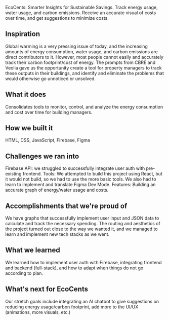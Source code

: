 EcoCents: Smarter Insights for Sustainable Savings.
Track energy usage, water usage, and carbon emissions. Receive an accurate visual of costs over time, and get suggestions to minimize costs.

## Inspiration
Global warming is a very pressing issue of today, and the increasing amounts of energy consumption, water usage, and carbon emissions are direct contributors to it. However, most people cannot easily and accurately track their carbon footprint/cost of energy. The prompts from CBRE and Veolia gave us the opportunity create a tool for property managers to track these outputs in their buildings, and identify and eliminate the problems that would otherwise go unnoticed or unsolved.

## What it does
Consolidates tools to monitor, control, and analyze the energy consumption and cost over time for building managers.

## How we built it
HTML, CSS, JavaScript, Firebase, Figma

## Challenges we ran into
Firebase API: we struggled to successfully integrate user auth with pre-existing frontend.
Tools: We attempted to build this project using React, but it would not build, so we had to use the more basic tools. We also had to learn to implement and translate Figma Dev Mode.
Features: Building an accurate graph of energy/water usage and costs.

## Accomplishments that we're proud of
We have graphs that successfully implement user input and JSON data to calculate and track the necessary spending. The routing and aesthetics of the project turned out close to the way we wanted it, and we managed to learn and implement new tech stacks as we went.

## What we learned
We learned how to implement user auth with Firebase, integrating frontend and backend (full-stack), and how to adapt when things do not go according to plan.

## What's next for EcoCents
Our stretch goals include integrating an AI chatbot to give suggestions on reducing energy usage/carbon footprint, add more to the UI/UX (animations, more visuals, etc.)


